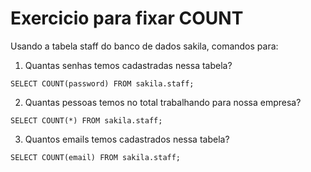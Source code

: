 # Exercicio para fixar COUNT
Usando a tabela staff do banco de dados sakila, comandos para:
1. Quantas senhas temos cadastradas nessa tabela?
```
SELECT COUNT(password) FROM sakila.staff;
```

2. Quantas pessoas temos no total trabalhando para nossa empresa?
```
SELECT COUNT(*) FROM sakila.staff;
```

3. Quantos emails temos cadastrados nessa tabela?
```
SELECT COUNT(email) FROM sakila.staff;
```